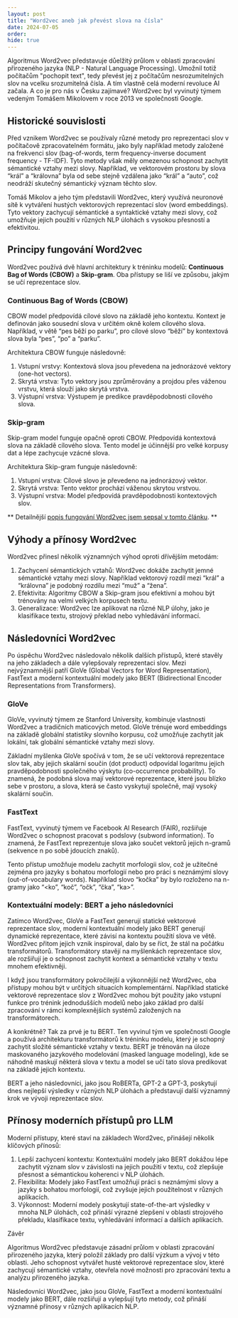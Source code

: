 ```yaml
---
layout: post
title: "Word2vec aneb jak převést slova na čísla"
date: 2024-07-05
order: 
hide: true
---
```



Algoritmus Word2vec představuje důelžitý průlom v oblasti zpracování přirozeného jazyka (NLP - Natural Language Processing). Umožnil totiž počítačům "pochopit text", tedy převést jej z počítačům nesrozumitelných slov na vcelku srozumitelná čísla. A tím vlastně celá moderní revoluce AI začala. A co je pro nás v Česku zajímavé? Word2vec byl vyvinutý týmem vedeným Tomášem Mikolovem v roce 2013 ve společnosti Google. 

## Historické souvislosti

Před vznikem Word2vec se používaly různé metody pro reprezentaci slov v počítačově zpracovatelném formátu, jako byly například metody založené na frekvenci slov (bag-of-words, term frequency-inverse document frequency - TF-IDF). Tyto metody však měly omezenou schopnost zachytit sémantické vztahy mezi slovy. Například, ve vektorovém prostoru by slova “král” a “královna” byla od sebe stejně vzdálena jako “král” a “auto”, což neodráží skutečný sémantický význam těchto slov.

Tomáš Mikolov a jeho tým představili Word2vec, který využívá neuronové sítě k vytváření hustých vektorových reprezentací slov (word embeddings). Tyto vektory zachycují sémantické a syntaktické vztahy mezi slovy, což umožňuje jejich použití v různých NLP úlohách s vysokou přesností a efektivitou.

## Principy fungování Word2vec

Word2vec používá dvě hlavní architektury k tréninku modelů: **Continuous Bag of Words (CBOW)** a **Skip-gram**. Oba přístupy se liší ve způsobu, jakým se učí reprezentace slov.

### Continuous Bag of Words (CBOW)

CBOW model předpovídá cílové slovo na základě jeho kontextu. Kontext je definován jako sousední slova v určitém okně kolem cílového slova. Například, v větě “pes běží po parku”, pro cílové slovo “běží” by kontextová slova byla “pes”, “po” a “parku”.

Architektura CBOW funguje následovně:

1.	Vstupní vrstvy: Kontextová slova jsou převedena na jednorázové vektory (one-hot vectors).
2.	Skrytá vrstva: Tyto vektory jsou zprůměrovány a projdou přes váženou vrstvu, která slouží jako skrytá vrstva.
3.	Výstupní vrstva: Výstupem je predikce pravděpodobnosti cílového slova.

### Skip-gram

Skip-gram model funguje opačně oproti CBOW. Předpovídá kontextová slova na základě cílového slova. Tento model je účinnější pro velké korpusy dat a lépe zachycuje vzácné slova.

Architektura Skip-gram funguje následovně:

1.	Vstupní vrstva: Cílové slovo je převedeno na jednorázový vektor.
2.	Skrytá vrstva: Tento vektor prochází váženou skrytou vrstvou.
3.	Výstupní vrstva: Model předpovídá pravděpodobnosti kontextových slov.

** Detailnější [popis fungování Word2vec jsem sepsal v tomto článku](/ai/jak-funguje-word2vec). **

## Výhody a přínosy Word2vec

Word2vec přinesl několik významných výhod oproti dřívějším metodám:

1.	Zachycení sémantických vztahů: Word2vec dokáže zachytit jemné sémantické vztahy mezi slovy. Například vektorový rozdíl mezi “král” a “královna” je podobný rozdílu mezi “muž” a “žena”.
2.	Efektivita: Algoritmy CBOW a Skip-gram jsou efektivní a mohou být trénovány na velmi velkých korpusech textu.
3.	Generalizace: Word2vec lze aplikovat na různé NLP úlohy, jako je klasifikace textu, strojový překlad nebo vyhledávání informací.

## Následovníci Word2vec

Po úspěchu Word2vec následovalo několik dalších přístupů, které stavěly na jeho základech a dále vylepšovaly reprezentaci slov. Mezi nejvýznamnější patří GloVe (Global Vectors for Word Representation), FastText a moderní kontextuální modely jako BERT (Bidirectional Encoder Representations from Transformers).

### GloVe

GloVe, vyvinutý týmem ze Stanford University, kombinuje vlastnosti Word2vec a tradičních maticových metod. GloVe trénuje word embeddings na základě globální statistiky slovního korpusu, což umožňuje zachytit jak lokální, tak globální sémantické vztahy mezi slovy.

Základní myšlenka GloVe spočívá v tom, že se učí vektorová reprezentace slov tak, aby jejich skalární součin (dot product) odpovídal logaritmu jejich pravděpodobnosti společného výskytu (co-occurrence probability). To znamená, že podobná slova mají vektorové reprezentace, které jsou blízko sebe v prostoru, a slova, která se často vyskytují společně, mají vysoký skalární součin.

### FastText

FastText, vyvinutý týmem ve Facebook AI Research (FAIR), rozšiřuje Word2vec o schopnost pracovat s podslovy (subword information). To znamená, že FastText reprezentuje slova jako součet vektorů jejich n-gramů (sekvence n po sobě jdoucích znaků).

Tento přístup umožňuje modelu zachytit morfologii slov, což je užitečné zejména pro jazyky s bohatou morfologií nebo pro práci s neznámými slovy (out-of-vocabulary words). Například slovo “kočka” by bylo rozloženo na n-gramy jako “<ko”, “koč”, “očk”, “čka”, “ka>”.

### Kontextuální modely: BERT a jeho následovníci

Zatímco Word2vec, GloVe a FastText generují statické vektorové reprezentace slov, moderní kontextuální modely jako BERT generují dynamické reprezentace, které závisí na kontextu použití slova ve větě. Word2vec přitom jejich vznik inspiroval, dalo by se říct, že stál na počátku transformátorů. Transformátory stavějí na myšlenkách reprezentace slov, ale rozšiřují je o schopnost zachytit kontext a sémantické vztahy v textu mnohem efektivněji.

I když jsou transformátory pokročilejší a výkonnější než Word2vec, oba přístupy mohou být v určitých situacích komplementární. Například statické vektorové reprezentace slov z Word2vec mohou být použity jako vstupní funkce pro trénink jednodušších modelů nebo jako základ pro další zpracování v rámci komplexnějších systémů založených na transformátorech.

A konkrétně? Tak za prvé je tu BERT. Ten vyvinul tým ve společnosti Google a používá architekturu transformátorů k tréninku modelu, který je schopný zachytit složité sémantické vztahy v textu. BERT je trénován na úloze maskovaného jazykového modelování (masked language modeling), kde se náhodně maskují některá slova v textu a model se učí tato slova predikovat na základě jejich kontextu.

BERT a jeho následovníci, jako jsou RoBERTa, GPT-2 a GPT-3, poskytují dnes nejlepší výsledky v různých NLP úlohách a představují další významný krok ve vývoji reprezentace slov.


## Přínosy moderních přístupů pro LLM

Moderní přístupy, které staví na základech Word2vec, přinášejí několik klíčových přínosů:

1.	Lepší zachycení kontextu: Kontextuální modely jako BERT dokážou lépe zachytit význam slov v závislosti na jejich použití v textu, což zlepšuje přesnost a sémantickou koherenci v NLP úlohách.
2.	Flexibilita: Modely jako FastText umožňují práci s neznámými slovy a jazyky s bohatou morfologií, což zvyšuje jejich použitelnost v různých aplikacích.
3.	Výkonnost: Moderní modely poskytují state-of-the-art výsledky v mnoha NLP úlohách, což přináší výrazné zlepšení v oblasti strojového překladu, klasifikace textu, vyhledávání informací a dalších aplikacích.

Závěr

Algoritmus Word2vec představuje zásadní průlom v oblasti zpracování přirozeného jazyka, který položil základy pro další výzkum a vývoj v této oblasti. Jeho schopnost vytvářet husté vektorové reprezentace slov, které zachycují sémantické vztahy, otevřela nové možnosti pro zpracování textu a analýzu přirozeného jazyka.

Následovníci Word2vec, jako jsou GloVe, FastText a moderní kontextuální modely jako BERT, dále rozšiřují a vylepšují tyto metody, což přináší významné přínosy v různých aplikacích NLP.